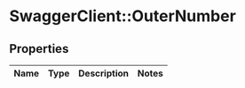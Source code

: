 # SwaggerClient::OuterNumber

## Properties
Name | Type | Description | Notes
------------ | ------------- | ------------- | -------------

